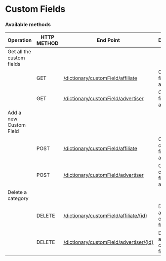 # **Custom Fields**

### **Available methods**

| **Operation** | **HTTP METHOD** | **End Point** | **Description** |
| --- | --- | --- | --- |
| Get all the custom fields |  |  |  |
|  | GET | [/dictionary/customField/affiliate](./read.md) | Custom fields for affiliates |
|  | GET | [/dictionary/customField/advertiser](./read.md) | Custom fields for advertisers |
| Add a new Custom Field |  |  |  |
|  | POST | [/dictionary/customField/affiliate](./create.md) | Create a custom field for affiliates |
|  | POST | [/dictionary/customField/advertiser](./create.md) | Create a custom field for advertisers |
| Delete a category |  |  |  |
|  | DELETE | [/dictionary/customField/affiliate/{id}](./delete.md) | Delete an affiliate custom field |
|  | DELETE | [/dictionary/customField/advertiser/{id}](./delete.md) | Delete an advertiser custom field |

